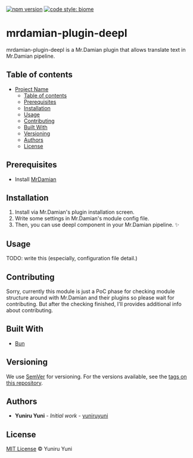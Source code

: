 [![npm version](https://badge.fury.io/js/mrdamian-plugin-deepl.svg)](https://badge.fury.io/js/mrdamian-plugin-deepl)
[![code style: biome](https://img.shields.io/badge/code_style-biome-ff69b4.svg?style=flat-square)](https://github.com/biomejs/biome)

# mrdamian-plugin-deepl

mrdamian-plugin-deepl is a Mr.Damian plugin that allows translate text in Mr.Damian pipeline.

## Table of contents

- [Project Name](#project-name)
  - [Table of contents](#table-of-contents)
  - [Prerequisites](#prerequisites)
  - [Installation](#installation)
  - [Usage](#usage)
  - [Contributing](#contributing)
  - [Built With](#built-with)
  - [Versioning](#versioning)
  - [Authors](#authors)
  - [License](#license)

## Prerequisites

- Install [MrDamian](https://github.com/yuniruyuni/mrdamian)

## Installation

1. Install via Mr.Damian's plugin installation screen.
2. Write some settings in Mr.Damian's module config file.
3. Then, you can use deepl component in your Mr.Damian pipeline. ✨

## Usage

TODO: write this (especially, configuration file detail.)

## Contributing

Sorry, currently this module is just a PoC phase for checking module structure around with Mr.Damian and their plugins so please wait for contributing.
But after the checking finished, I'll provides additional info about contributing.


## Built With

* [Bun](https://bun.sh/)

## Versioning

We use [SemVer](http://semver.org/) for versioning.
For the versions available, see the [tags on this repository](https://github.com/yuniruyuni/mrdamian-plugin-panel/tags).

## Authors

* **Yuniru Yuni** - *Initial work* - [yuniruyuni](https://github.com/yuniruyuni)

## License

[MIT License](https://andreasonny.mit-license.org/2019) © Yuniru Yuni